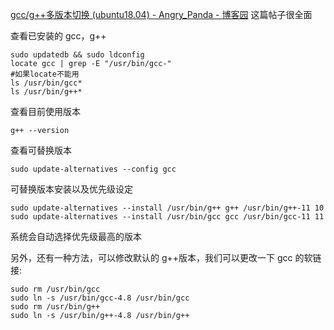 [gcc/g++多版本切换 (ubuntu18.04) - Angry\_Panda - 博客园](https://www.cnblogs.com/devilmaycry812839668/p/10351763.html)
这篇帖子很全面

查看已安装的 gcc，g++

```shell
sudo updatedb && sudo ldconfig
locate gcc | grep -E "/usr/bin/gcc-"
#如果locate不能用
ls /usr/bin/gcc*
ls /usr/bin/g++*
```

查看目前使用版本
```shell
g++ --version
```

查看可替换版本
```shell
sudo update-alternatives --config gcc
```

可替换版本安装以及优先级设定
```shell
sudo update-alternatives --install /usr/bin/g++ g++ /usr/bin/g++-11 10
sudo update-alternatives --install /usr/bin/gcc gcc /usr/bin/gcc-11 11
```
系统会自动选择优先级最高的版本

另外，还有一种方法，可以修改默认的 g++版本，我们可以更改一下 gcc 的软链接:

```
sudo rm /usr/bin/gcc  
sudo ln -s /usr/bin/gcc-4.8 /usr/bin/gcc  
sudo rm /usr/bin/g++  
sudo ln -s /usr/bin/g++-4.8 /usr/bin/g++
```
